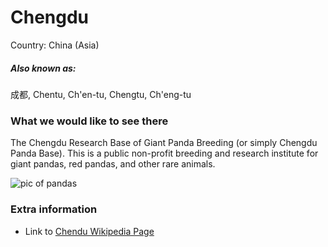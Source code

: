 # Chengdu

Country: China (Asia)

##### Also known as:

成都, Chentu, Ch'en-tu, Chengtu, Ch'eng-tu

### What we would like to see there

The Chengdu Research Base of Giant Panda Breeding (or simply Chengdu Panda Base). This is a public non-profit breeding and research institute for giant pandas, red pandas, and other rare animals.

![pic of pandas](https://github.com/UCL-ARC-Workshops/202405-arcgit-workshop/assets/162155673/8788997f-0149-40fc-a1eb-585fd4fa1f3f)


### Extra information

- Link to [Chendu Wikipedia Page](https://en.wikipedia.org/wiki/Chengdu)
